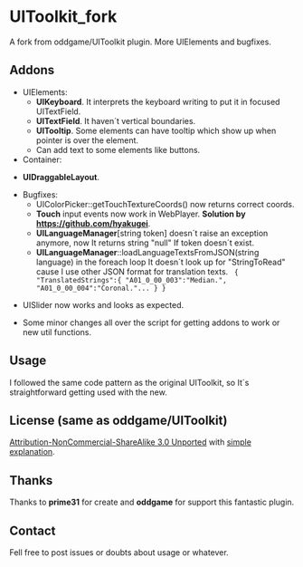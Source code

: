 # UIToolkit_fork
A fork from oddgame/UIToolkit plugin. More UIElements and bugfixes.

## Addons
- UIElements:
  * **UIKeyboard**. It interprets the keyboard writing to put it in focused UITextField.
  * **UITextField**. It haven´t vertical boundaries.
  * **UITooltip**. Some elements can have tooltip which show up when pointer is over the element.
  * Can add text to some elements like buttons.
- Container:
 * **UIDraggableLayout**.
- Bugfixes:
  * UIColorPicker::getTouchTextureCoords() now returns correct coords.
  * **Touch** input events now work in WebPlayer. **Solution by https://github.com/hyakugei**.
  * **UILanguageManager**[string token] doesn´t raise an exception anymore, now It returns string "null" If token doesn´t exist.
  * **UILanguageManager**::loadLanguageTextsFromJSON(string language) in the foreach loop It doesn´t look up for "StringToRead" cause I use other JSON format for translation texts. ```
  {
   "TranslatedStrings":{
      "A01_0_00_003":"Median.",
      "A01_0_00_004":"Coronal."...
  }
}```
 * UISlider now works and looks as expected.
 - Some minor changes all over the script for getting addons to work or new util functions.

## Usage
I followed the same code pattern as the original UIToolkit, so It´s straightforward getting used with the new.

## License (same as oddgame/UIToolkit)
[Attribution-NonCommercial-ShareAlike 3.0 Unported](http://creativecommons.org/licenses/by-nc-sa/3.0/legalcode) with [simple explanation](http://creativecommons.org/licenses/by-nc-sa/3.0/deed.en_US).

## Thanks
Thanks to **prime31** for create and **oddgame** for support this fantastic plugin.
## Contact
Fell free to post issues or doubts about usage or whatever.
